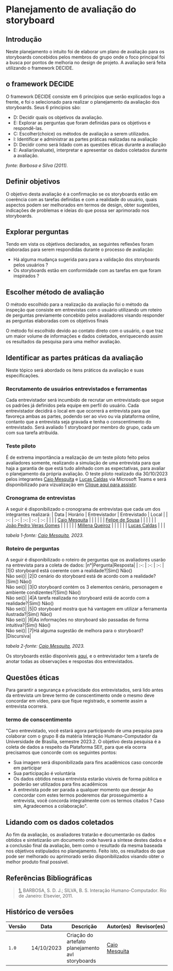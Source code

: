 # Planejamento de avaliação do storyboard

## Introdução 
Neste planejamento o intuito foi de elaborar um plano de avaliação para os storyboards concebidos pelos membros do grupo onde o foco principal foi a busca por pontos de melhoria no design de projeto. A avaliação será feita utilizando o framework DECIDE.
## o framework DECIDE
O framework DECIDE consiste em 6 princípios que serão explicados logo a frente, e foi o selecionado para realizar o planejamento da avaliação dos storyboards. Seus 6 principios são:

* D: Decidir quais os objetivos da avaliação.
* E: Explorar as perguntas que foram definidas para os objetivos e respondê-las.
* C: Escolher(choice) os métodos de avaliação a serem utilizados.
* I: Identificar e administrar as partes práticas realizadas na avaliação
* D: Decidir como será lidado com as questões éticas durante a avaliação
* E: Avaliar(evaluate), interpretar e apresentar os dados coletados durante a avaliação.

_fonte: Barbosa e Silva (2011)._

## Definir objetivos
O objetivo desta avaliação é a confirmação se os storyboards estão em coerência com as tarefas definidas e com a realidade do usuário, quais aspectos podem ser melhorados em termos de design, obter sugestões, indicações de problemas e ideias do que possa ser aprimorado nos storyboards.

## Explorar perguntas
Tendo em vista os objetivos declarados, as seguintes reflexões foram elaboradas para serem respondidas durante o processo de avaliação:
* Há alguma mudança sugerida para para a validação dos storyboards pelos usuários ?
* Os storyboards estão em conformidade com as tarefas em que foram inspirados ?
  
## Escolher método de avaliação
O método escolhido para a realização da avaliação foi o método da inspeção que consiste em entrevistas com o usuário utilizando um roteiro de perguntas previamente concebido pelos avaliadores visando responder as perguntas elaboradas com os objetivos finais

O método foi escolhido devido ao contato direto com o usuário, o que traz um maior volume de informações e dados coletados, enriquecendo assim os resultados da pesquisa para uma melhor avaliação.

## Identificar as partes práticas da avaliação
Neste tópico será abordado os itens práticos da avaliação e suas especificações.
### Recrutamento de usuários entrevistados e ferramentas
Cada entrevistador será incumbido de recrutar um entrevistado que segue os padrões já definidos pela equipe em perfil do usuário. Cada entrevistador decidirá o local em que ocorrerá a entrevista para que favoreça ambas as partes, podendo ser ao vivo ou via plataforma online, contanto que a entrevista seja gravada e tenha o conscentimento do entrevistado. Será avaliado 1 storyboard por membro do grupo, cada um com sua tarefa atribuída.

### Teste piloto
É de extrema importância a realização de um teste piloto feito pelos avaliadores somente, realizando a simulação de uma entrevista para que haja a garantia de que está tudo alinhado com as expectativas, para avaliar o planejamento da própria avaliação.
O teste piloto realizado dia 30/10/2023 pelos integrantes [Caio Mesquita](https://github.com/Caiomesvie) e [Lucas Caldas](https://github.com/arthurmlv) via Microsoft Teams e será disponibilizado para vizualização em [Clique aqui para assistir]().

### Cronograma de entrevistas
A seguir é disponibilizado o cronograma de entrevistas que cada um dos integrantes realizará:
| Data | Horário | Entrevistador | Entrevistado | Local |
| :-: | :-: | :-: | :-: | :-: |
|  |  | [Caio Mesquita](https://github.com/Caiomesvie) |  |  |
|  |  | [Felipe de Sousa](https://github.com/fsousac) |  |  |
|  |  | [João Pedro Veras Gomes](https://github.com/joosPerro) |  |  |
|  |  | [Millena Queiroz](https://github.com/dougAlvs) |  |  |
|  |  | [Lucas Caldas](https://github.com/arthurmlv) |  |  |

_tabela 1-fonte: [Caio Mesquita](https://github.com/Caiomesvie), 2023._

### Roteiro de perguntas
A seguir é disponibilizado o roteiro de perguntas que os avaliadores usarão na entrevista para a coleta de dados:
|n°|Pergunta|Resposta|
| :-: | :-: | :-: |
|1|O storyboard está coerente com a realidade?|Sim() Não() <br />Não sei()|
|2|O cenário do storyboard está de acordo com a realidade?|Sim() Não() <br />Não sei()|
|3|O storyboard contém os 3 elementos cenário, personagem e ambiente condizentes?|Sim() Não() <br />Não sei()|
|4|A tarefa realizada no storyboard está de acordo com a realidade?|Sim() Não() <br />Não sei()|
|5|O storyboard mostra que há vantagem em utilizar a ferramenta ilustrada?|Sim() Não() <br />Não sei()|
|6|As informações no storyboard são passadas de forma intuitiva?|Sim() Não() <br />Não sei()|
|7|Há alguma sugestão de melhora para o storyboard?|Discursiva|

_tabela 2-fonte: [Caio Mesquita](https://github.com/Caiomesvie), 2023._

Os storyboards estão disponíveis [aqui](), e o entrevistador tem a tarefa de anotar todas as observações e respostas dos entrevistados.

## Questões éticas
Para garantir a segurança e privacidade dos entrevistados, será lido antes da entrevista um breve termo de conscentimento onde o mesmo deve concordar em vídeo, para que fique registrado, e somente assim a entrevista ocorrerá.
### termo de conscentimento
"Caro entrevistado, você estará agora participando de uma pesquisa para colaborar com o grupo 8 da matéria Interação Humano-Computador da Universidade de Brasília, semestre 2023.2. O objetivo desta pesquisa é a coleta de dados a respeito da Plataforma SEI!, para que ela ocorra precisamos que concorde com os seguintes pontos:
* Sua imagem será disponibilizada para fins acadêmicos caso concorde em participar
* Sua participação é voluntária
* Os dados obtidos nessa entrevista estarão visiveis de forma pública e poderão ser utilizados para fins acadêmicos
* A entrevista pode ser parada a qualquer momento que desejar
Ao concordar com estes termos poderemos dar prosseguimento a entrevista, você concorda integralmente com os termos citados ? Caso sim, Agradecemos a colaboração".

## Lidando com os dados coletados
Ao fim da avaliação, os avaliadores tratarão e documentarão os dados obtidos e sintetizarão um documento onde haverá a síntese destes dados e a conclusão final da avaliação, bem como o resultado da mesma baseada nos objetivos estipulados no planejamento. 
Feito isto, os resultados do que pode ser melhorado ou aprimorado serão disponibilizados visando obter o melhor produto final possível.

## Referências Bibliográficas

> <a id="REF1" href="#anchor_1">1.</a> BARBOSA, S. D. J.; SILVA, B. S. Interação Humano-Computador. Rio de Janeiro: Elsevier, 2011.

## Histórico de versões

| Versão | Data       | Descrição                                       | Autor(es)                                                                                     | Revisor(es)                                      |
| ------ | ---------- | ----------------------------------------------- | ------------------------------------------------| ------------------------------------------------ |
| `1.0`  | 14/10/2023 | Criação do artefato planejamento avl storyboards | [Caio Mesquita](https://github.com/Caiomesvie)  | |


